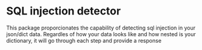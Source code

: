 # SQL injection detector

This package proporcionates the capability of detecting sql injection in your json/dict data.
Regardles of how your data looks like and how nested is your dictionary, it will go through 
each step and provide a response